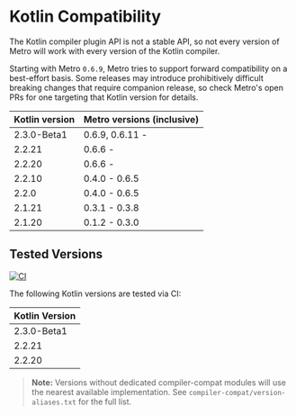 # Kotlin Compatibility

The Kotlin compiler plugin API is not a stable API, so not every version of Metro will work with every version of the Kotlin compiler.

Starting with Metro `0.6.9`, Metro tries to support forward compatibility on a best-effort basis. Some releases may introduce prohibitively difficult breaking changes that require companion release, so check Metro's open PRs for one targeting that Kotlin version for details.

| Kotlin version | Metro versions (inclusive) |
|----------------|----------------------------|
| 2.3.0-Beta1    | 0.6.9, 0.6.11 -            |
| 2.2.21         | 0.6.6 -                    |
| 2.2.20         | 0.6.6 -                    |
| 2.2.10         | 0.4.0 - 0.6.5              |
| 2.2.0          | 0.4.0 - 0.6.5              |
| 2.1.21         | 0.3.1 - 0.3.8              |
| 2.1.20         | 0.1.2 - 0.3.0              |


## Tested Versions

[![CI](https://github.com/ZacSweers/metro/actions/workflows/ci.yml/badge.svg)](https://github.com/ZacSweers/metro/actions/workflows/ci.yml)

The following Kotlin versions are tested via CI:

| Kotlin Version |
|----------------|
| 2.3.0-Beta1    |
| 2.2.21         |
| 2.2.20         |

> **Note:** Versions without dedicated compiler-compat modules will use the nearest available implementation. See `compiler-compat/version-aliases.txt` for the full list.

